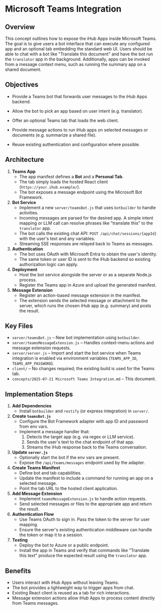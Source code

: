# Microsoft Teams Integration

## Overview

This concept outlines how to expose the iHub Apps inside Microsoft Teams. The
goal is to give users a bot interface that can execute any configured app and an
optional tab embedding the standard web UI. Users should be able to chat with a
bot like "Translate this document" and have the bot run the `translator` app in
the background.
Additionally, apps can be invoked from a message context menu, such as running the summary app on a shared document.

## Objectives

- Provide a Teams bot that forwards user messages to the iHub Apps backend.
- Allow the bot to pick an app based on user intent (e.g. translator).
- Offer an optional Teams tab that loads the web client.
- Provide message actions to run iHub apps on selected messages or documents (e.g. summarize a shared file).

- Reuse existing authentication and configuration where possible.

## Architecture

1. **Teams App**
   - The app manifest defines a **Bot** and a **Personal Tab**.
   - The tab simply loads the hosted React client (`https://your.ihub.example/`).
   - The bot exposes a message endpoint using the Microsoft Bot Framework.
2. **Bot Service**
   - Implement a new `server/teamsBot.js` that uses `botbuilder` to handle
     activities.
   - Incoming messages are parsed for the desired app. A simple intent mapping
     or LLM call can resolve phrases like "translate this" to the `translator`
     app.
   - The bot calls the existing chat API:
     `POST /api/chat/sessions/{appId}` with the user's text and any variables.
   - Streaming SSE responses are relayed back to Teams as messages.
3. **Authentication**
   - The bot uses OAuth with Microsoft Entra to obtain the user's identity.
   - The same token or user ID is sent to the iHub backend so existing
     authorization logic can apply.
4. **Deployment**
   - Host the bot service alongside the server or as a separate Node.js process.
   - Register the Teams app in Azure and upload the generated manifest.
5. **Message Extension**
   - Register an action-based message extension in the manifest.
   - The extension sends the selected message or attachment to the server, which runs the chosen iHub app (e.g. summary) and posts the result.

## Key Files

- `server/teamsBot.js` – New bot implementation using `botbuilder`.
- `server/teamsMessageExtension.js` – Handles context-menu actions and message extension requests.
- `server/server.js` – Import and start the bot service when Teams integration is
  enabled via environment variables (`TEAMS_APP_ID`, `TEAMS_APP_PASSWORD`).
- `client/` – No changes required; the existing build is used for the Teams tab.
- `concepts/2025-07-21 Microsoft Teams Integration.md` – This document.

## Implementation Steps

1. **Add Dependencies**
   - Install `botbuilder` and `restify` (or express integration) in `server/`.
2. **Create `teamsBot.js`**
   - Configure the Bot Framework adapter with app ID and password from env vars.
   - Implement a message handler that:
     1. Detects the target app (e.g. via regex or LLM service).
     2. Sends the user's text to the chat endpoint of that app.
     3. Streams the iHub response back to the Teams conversation.
3. **Update `server.js`**
   - Optionally start the bot if the env vars are present.
   - Expose the `/api/teams/messages` endpoint used by the adapter.
4. **Create Teams Manifest**
   - Define bot and tab capabilities.
   - Update the manifest to include a command for running an app on a selected message.
   - Point the tab URL to the hosted client application.
5. **Add Message Extension**
   - Implement `teamsMessageExtension.js` to handle action requests.
   - Send selected messages or files to the appropriate app and return the result.
6. **Authentication Flow**
   - Use Teams OAuth to sign in. Pass the token to the server for user mapping.
   - Ensure the server's existing authentication middleware can handle the token
     or map it to a session.
7. **Testing**
   - Deploy the bot to Azure or a public endpoint.
   - Install the app in Teams and verify that commands like "Translate this text"
     produce the expected result using the `translator` app.

## Benefits

- Users interact with iHub Apps without leaving Teams.
- The bot provides a lightweight way to trigger apps from chat.
- Existing React client is reused as a tab for rich interactions.
- Message extension actions allow iHub Apps to process content directly from Teams messages.
